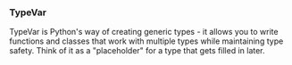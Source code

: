### TypeVar

TypeVar is Python's way of creating generic types - it allows you to write functions and classes that work with multiple types while maintaining type safety. 
Think of it as a "placeholder" for a type that gets filled in later.